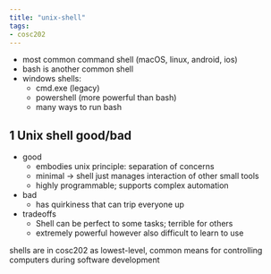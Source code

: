 ```yaml
---
title: "unix-shell"
tags: 
- cosc202
---
```


- most common command shell (macOS, linux, android, ios)
- bash is another common shell
- windows shells:
	- cmd.exe (legacy)
	- powershell (more powerful than bash)
	- many ways to run bash

## 1 Unix shell good/bad

- good
	- embodies unix principle: separation of concerns
	- minimal -> shell just manages interaction of other small tools
	- highly programmable; supports complex automation
- bad
	- has quirkiness that can trip everyone up
- tradeoffs
	- Shell can be perfect to some tasks; terrible for others
	- extremely powerful however also difficult to learn to use

shells are in cosc202 as lowest-level, common means for controlling computers during software development
